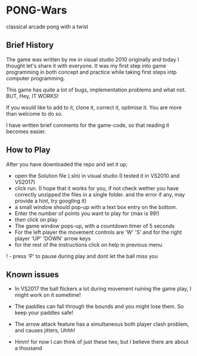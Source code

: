 # PONG-Wars
classical arcade pong with a twist

## Brief History
The game was written by me in visual studio 2010 originally and today I thought let's share it with everyone. It was my first step 
into game programming in both concept and practice while taking first steps intp computer programming.

This game has quite a lot of bugs, implementation problems and what not. BUT, Hey, IT WORKS!

If you would like to add to it, clone it, correct it, optimise it. You are more than welcome to do so.

I have written brief comments for the game-code, so that reading it becomes easier.

## How to Play

After you have downloaded the repo and set it up;
- open the Solution file (.sln) in visual studio (I tested it in VS2010 and VS2017)
- click run. (I hope that it works for you, if not check wether you have correctly unzipped the files in a single folder. and the error
if any, may provide a hint, try googling it)
- a small window should pop-up with a text box entry on the bottom.
- Enter the number of points you want to play for (max is 99!)
- then click on play
- The game window pops-up, with a countdown timer of 5 seconds
- For the left player the movement controls are 'W' 'S' and for the right player 'UP' 'DOWN' arrow keys
- for the rest of the instructions click on help in previous menu

! - press 'P' to pause during play and dont let the ball miss you


## Known issues
+ In VS2017 the ball flickers a lot during movement ruining the game play, I might work on it sometime!
+ The paddles can fall through the bounds and you might lose them. So keep your paddles safe!
+ The arrow attack feature has a simultaneous both player clash problem, and causes jitters, Uhhh!

+ Hmm! for now I can think of just these two, but I believe there are about a thousand
